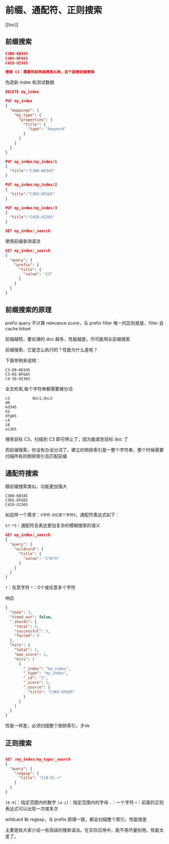 # 前缀、通配符、正则搜索
[[toc]]

## 前缀搜索
```json
C3D0-KD345
C3K5-DFG65
C4I8-UI365

搜索 C3：需要将前两条搜索出来，这个就是前缀搜索
```

伪造新 index 和测试数据

```json
DELETE my_index

PUT my_index
{
  "mappings": {
    "my_type": {
      "properties": {
        "title": {
          "type": "keyword"
        }
      }
    }
  }
}

PUT my_index/my_index/1
{
  "title":"C3D0-KD345"
}

PUT my_index/my_index/2
{
  "title":"C3K5-DFG65"
}

PUT my_index/my_index/3
{
  "title":"C4I8-UI365"
}

GET my_index/_search
```

使用前缀查询语法

```json
GET my_index/_search
{
  "query": {
    "prefix": {
      "title": {
        "value": "C3"
      }
    }
  }
}
```

## 前缀搜索的原理

prefix query 不计算 relevance score，与 prefix filter 唯一的区别就是，filter 会 cache bitset

前缀越短，要处理的 doc 越多，性能越差，尽可能用长前缀搜索

前缀搜索，它是怎么执行的？性能为什么差呢？

下面举例来说明：

```
C3-D0-KD345
C3-K5-DFG65
C4-I8-UI365
```

全文检索,每个字符串都需要被分词

```
c3			doc1,doc2
d0
kd345
k5
dfg65
c4
i8
ui365
```

搜索目标 C3，扫描到 C3 即可停止了，因为能拿到目标 doc 了

而前缀搜索，你没有办法分词了，建立的倒排索引是一整个字符串，整个时候需要扫描所有的倒排索引去匹配前缀


## 通配符搜索
跟前缀搜索类似，功能更加强大

```
C3D0-KD345
C3K5-DFG65
C4I8-UI365
```
如这样一个需求：`5字符-D任意个字符5`，通配符表达式如下：

`5?-*5`：通配符去表达更加复杂的模糊搜索的语义


```json
GET my_index/_search
{
  "query": {
    "wildcard": {
      "title": {
        "value": "C?K*5"
      }
    }
  }
}
```

`?`：任意字符
`*`：0个或任意多个字符

响应

```json
{
  "took": 3,
  "timed_out": false,
  "_shards": {
    "total": 5,
    "successful": 5,
    "failed": 0
  },
  "hits": {
    "total": 1,
    "max_score": 1,
    "hits": [
      {
        "_index": "my_index",
        "_type": "my_index",
        "_id": "2",
        "_score": 1,
        "_source": {
          "title": "C3K5-DFG65"
        }
      }
    ]
  }
}
```

性能一样差，必须扫描整个倒排索引，才ok

## 正则搜索

```json

GET /my_index/my_type/_search
{
  "query": {
    "regexp": {
      "title": "C[0-9].+"
    }
  }
}

```

`[0-9]`：指定范围内的数字
`[a-z]`：指定范围内的字母
`.`：一个字符
`+`：前面的正则表达式可以出现一次或多次

wildcard 和 regexp，与 prefix 原理一致，都会扫描整个索引，性能很差

主要是给大家介绍一些高级的搜索语法。在实际应用中，能不用尽量别用。性能太差了。
